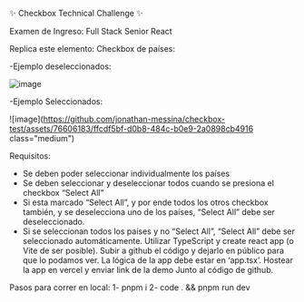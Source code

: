 
✨ Checkbox Technical Challenge ✨

Examen de Ingreso: Full Stack Senior React

Replica este elemento: Checkbox de países:

-Ejemplo deseleccionados:

![image](https://github.com/jonathan-messina/checkbox-test/assets/76606183/899d5102-abf5-4472-bcc2-d588f78cf0e9)

-Ejemplo Seleccionados:

![image](https://github.com/jonathan-messina/checkbox-test/assets/76606183/ffcdf5bf-d0b8-484c-b0e9-2a0898cb4916 class="medium")

Requisitos:
- Se deben poder seleccionar individualmente los países
- Se deben seleccionar y deseleccionar todos cuando se presiona el checkbox “Select
All”
- Si esta marcado “Select All”, y por ende todos los otros checkbox también, y se
deselecciona uno de los países, “Select All” debe ser deseleccionado.
- Si se seleccionan todos los países y no “Select All”, “Select All” debe ser
seleccionado automáticamente.
Utilizar TypeScript y create react app (o Vite de ser posible). Subir a github el código y
dejarlo en público para que lo podamos ver. La lógica de la app debe estar en ‘app.tsx’.
Hostear la app en vercel y enviar link de la demo Junto al código de github.


Pasos para correr en local:
1- pnpm i 
2- code . && pnpm run dev
